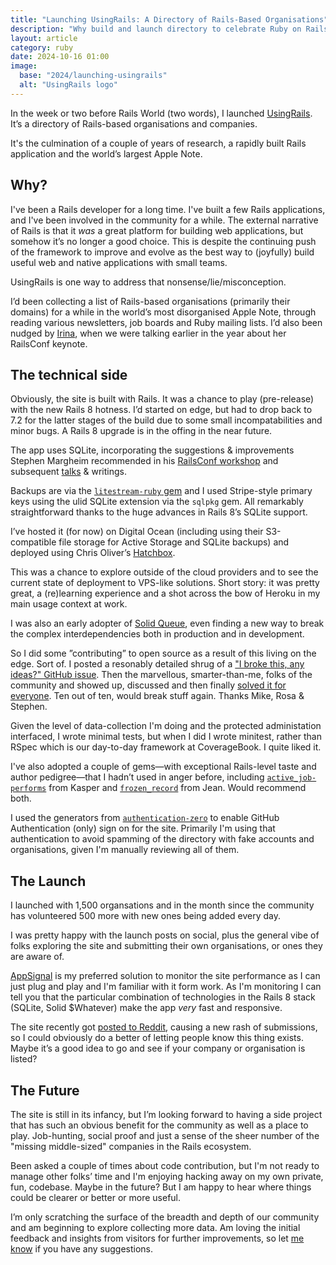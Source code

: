 ```yaml
---
title: "Launching UsingRails: A Directory of Rails-Based Organisations"
description: "Why build and launch directory to celebrate Ruby on Rails"
layout: article
category: ruby
date: 2024-10-16 01:00
image:
  base: "2024/launching-usingrails"
  alt: "UsingRails logo"
---
```


In the week or two before Rails World (two words), I launched [UsingRails](https://usingrails.com). It’s a directory of Rails-based organisations and companies.

It's the culmination of a couple of years of research, a rapidly built Rails application and the world’s largest Apple Note.

## Why?

I've been a Rails developer for a long time. I've built a few Rails applications, and I've been involved in the community for a while. The external narrative of Rails is that it _was_ a great platform for building web applications, but somehow it’s no longer a good choice. This is despite the continuing push of the framework to improve and evolve as the best way to (joyfully) build useful web and native applications with small teams.

UsingRails is one way to address that nonsense/lie/misconception.

I’d been collecting a list of Rails-based organisations (primarily their domains) for a while in the world’s most disorganised Apple Note, through reading various newsletters, job boards and Ruby mailing lists. I’d also been nudged by [Irina](https://x.com/inazarova), when we were talking earlier in the year about her RailsConf keynote.

## The technical side

Obviously, the site is built with Rails. It was a chance to play (pre-release) with the new Rails 8 hotness. I’d started on edge, but had to drop back to 7.2 for the latter stages of the build due to some small incompatabilities and minor bugs. A Rails 8 upgrade is in the offing in the near future.

The app uses SQLite, incorporating the suggestions & improvements Stephen Margheim recommended in his [RailsConf workshop](https://github.com/fractaledmind/railsconf-2024/) and subsequent [talks](https://fractaledmind.github.io/2024/10/16/sqlite-supercharges-rails/) & writings.

Backups are via the [`litestream-ruby` gem](https://github.com/fractaledmind/litestream-ruby) and I used Stripe-style primary keys using the ulid SQLite extension via the `sqlpkg` gem. All remarkably straightforward thanks to the huge advances in Rails 8’s SQLite support.

I’ve hosted it (for now) on Digital Ocean (including using their S3-compatible file storage for Active Storage and SQLite backups) and deployed using Chris Oliver’s [Hatchbox](https://hatchbox.io).

This was a chance to explore outside of the cloud providers and to see the current state of deployment to VPS-like solutions. Short story: it was pretty great, a (re)learning experience and a shot across the bow of Heroku in my main usage context at work.

I was also an early adopter of [Solid Queue](https://github.com/rails/solid_queue), even finding a new way to break the complex interdependencies both in production and in development.

So I did some ”contributing” to open source as a result of this living on the edge. Sort of. I posted a resonably detailed shrug of a ["I broke this, any ideas?" GitHub issue](https://github.com/rails/solid_queue/issues/324). Then the marvellous, smarter-than-me, folks of the community and showed up, discussed and then finally [solved it for everyone](https://github.com/sparklemotion/sqlite3-ruby/pull/558). Ten out of ten, would break stuff again. Thanks Mike, Rosa & Stephen.

Given the level of data-collection I'm doing and the protected administation interfaced, I wrote minimal tests, but when I did I wrote minitest, rather than RSpec which is our day-to-day framework at CoverageBook. I quite liked it.

I've also adopted a couple of gems—with exceptional Rails-level taste and author pedigree—that I hadn’t used in anger before, including [`active_job-performs`](https://github.com/kaspth/active_job-performs) from Kasper and [`frozen_record`](https://github.com/byroot/frozen_record) from Jean. Would recommend both.

I used the generators from [`authentication-zero`](https://github.com/lazaronixon/authentication-zero) to enable GitHub Authentication (only) sign on for the site. Primarily I'm using that authentication to avoid spamming of the directory with fake accounts and organisations, given I'm manually reviewing all of them.

## The Launch

I launched with 1,500 organsations and in the month since the community has volunteered 500 more with new ones being added every day.

I was pretty happy with the launch posts on social, plus the general vibe of folks exploring the site and submitting their own organisations, or ones they are aware of.

[AppSignal](https://appsignal.com) is my preferred solution to monitor the site performance as I can just plug and play and I'm familiar with it form work. As I'm monitoring I can tell you that the particular combination of technologies in the Rails 8 stack (SQLite, Solid $Whatever) make the app _very_ fast and responsive.

The site recently got <a href="https://www.reddit.com/r/rails/comments/1g3dbz5/can_we_show_some_love_usingrailscom/" data-proofer-ignore="403">posted to Reddit</a>, causing a new rash of submissions, so I could obviously do a better of letting people know this thing exists. Maybe it’s a good idea to go and see if your company or organisation is listed?

## The Future

The site is still in its infancy, but I’m looking forward to having a side project that has such an obvious benefit for the community as well as a place to play. Job-hunting, social proof and just a sense of the sheer number of the "missing middle-sized" companies in the Rails ecosystem.

Been asked a couple of times about code contribution, but I'm not ready to manage other folks’ time and I'm enjoying hacking away on my own private, fun, codebase. Maybe in the future? But I am happy to hear where things could be clearer or better or more useful.

I’m only scratching the surface of the breadth and depth of our community and am beginning to explore collecting more data. Am loving the initial feedback and insights from visitors for further improvements, so let [me know](mailto:andy@usingrails.com) if you have any suggestions.
